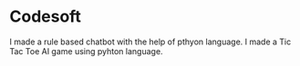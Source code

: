 # Codesoft
I made a rule based chatbot with the help of pthyon language.
I made a Tic Tac Toe AI game using pyhton language.
